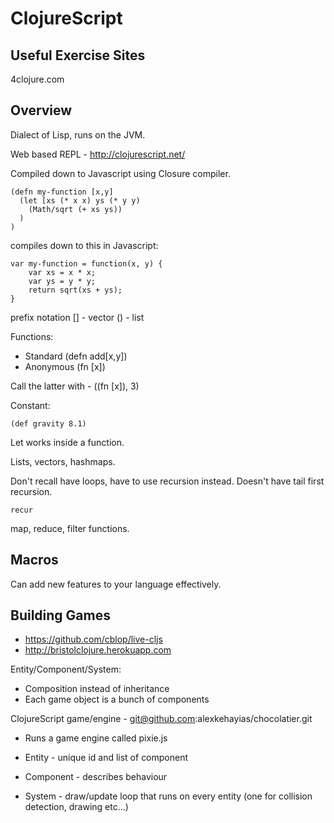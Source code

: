 ClojureScript
=============

Useful Exercise Sites
---------------------

4clojure.com

Overview
--------

Dialect of Lisp, runs on the JVM.

Web based REPL - http://clojurescript.net/

Compiled down to Javascript using Closure compiler.

    (defn my-function [x,y]
      (let [xs (* x x) ys (* y y)
        (Math/sqrt (+ xs ys))
      )
    )

compiles down to this in Javascript:

    var my-function = function(x, y) {
        var xs = x * x;
        var ys = y * y;
        return sqrt(xs + ys);
    }
    
prefix notation
[] - vector
() - list

Functions:
* Standard (defn add[x,y])
* Anonymous (fn [x])

Call the latter with - ((fn [x]), 3)

Constant:

    (def gravity 8.1)

Let works inside a function.

Lists, vectors, hashmaps.

Don't recall have loops, have to use recursion instead.  Doesn't have tail first recursion.  

    recur

map, reduce, filter functions.

Macros
------

Can add new features to your language effectively.

Building Games
--------------

* https://github.com/cblop/live-cljs
* http://bristolclojure.herokuapp.com

Entity/Component/System:
* Composition instead of inheritance
* Each game object is a bunch of components

ClojureScript game/engine - git@github.com:alexkehayias/chocolatier.git
* Runs a game engine called pixie.js

* Entity - unique id and list of component
* Component - describes behaviour
* System - draw/update loop that runs on every entity (one for collision detection, drawing etc...)

